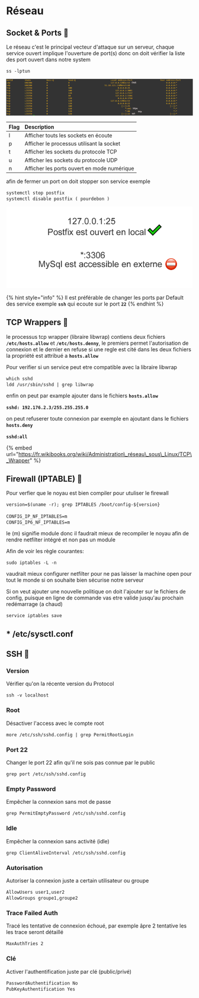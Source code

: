 # Réseau

## Socket & Ports 🔴 

Le réseau c'est le principal vecteur d'attaque sur un serveur, chaque service ouvert implique l'ouverture de port\(s\) donc on doit vérifier la liste des port ouvert dans notre system

```text
ss -lptun
```

![](../.gitbook/assets/port.png)

| Flag | Description |
| :--- | :--- |
| l | Afficher touts les sockets en écoute |
| p | Afficher le processus utilisant la socket |
| t | Afficher les sockets du protocole TCP |
| u | Afficher les sockets du protocole UDP |
| n | Afficher les ports ouvert en mode numérique |

afin de fermer un port on doit stopper son service exemple

```text
systemctl stop postfix
systemctl disable postfix ( pourdebon )
```

![](../.gitbook/assets/ip.png)

{% hint style="info" %}
Il est préférable de changer les ports par Default des service exemple **`ssh`** qui ecoute sur le port **`22`**
{% endhint %}

## TCP Wrappers 🔴 

le processus tcp wrapper \(libraire libwrap\) contiens deux fichiers **`/etc/hosts.allow`** et **`/etc/hosts.denny`**, le premiers permet l'autorisation de connexion et le dernier en refuse si une regle est cité dans les deux fichiers la propriété est attribué a **`hosts.allow`**

Pour verifier si un service peut etre compatible avec la libraire libwrap

```text
which sshd
ldd /usr/sbin/sshd | grep libwrap
```

enfin on peut par example ajouter dans le fichiers **`hosts.allow`**

**`sshd: 192.176.2.3/255.255.255.0`**

on peut refuserer toute connexion par exemple en ajoutant dans le fichiers **`hosts.deny`**

**`sshd:all`**

{% embed url="https://fr.wikibooks.org/wiki/Administration\_réseau\_sous\_Linux/TCP\_Wrapper" %}

## Firewall \(IPTABLE\) 🔴 

Pour verfier que le noyau est bien compiler pour utuliser le firewall 

```text
version=$(uname -r); grep IPTABLES /boot/config-${version}

CONFIG_IP_NF_IPTABLES=m
CONFIG_IP6_NF_IPTABLES=m
```

le \(m\) signifie module donc il faudrait mieux de recompiler le noyau afin de rendre netfilter intégré et non pas un module

Afin de voir les règle courantes:

```text
sudo iptables -L -n
```

vaudrait mieux configurer netfilter pour ne pas laisser la machine open pour tout le monde si on souhaite bien sécurise notre serveur 

Si on veut ajouter une nouvelle politique on doit l'ajouter sur le fichiers de config, puisque en ligne de commande vas etre valide jusqu'au prochain redémarrage \(a chaud\)

```text
service iptables save
```

## \* /etc/sysctl.conf

## SSH 🔴 

### Version

Vérifier qu'on la récente version du Protocol

```text
ssh -v localhost
```

### Root

Désactiver l'access avec le compte root

```text
more /etc/ssh/sshd.config | grep PermitRootLogin
```

### Port 22

Changer le port 22 afin qu'il ne sois pas connue par le public

```text
grep port /etc/ssh/sshd.config
```

### Empty Password

Empêcher la connexion sans mot de passe

```text
grep PermitEmptyPassword /etc/ssh/sshd.config
```

### Idle

Empêcher la connexion sans activité \(idle\)

```text
grep ClientAliveInterval /etc/ssh/sshd.config
```

### Autorisation 

Autoriser la connexion juste a certain utilisateur ou groupe 

```text
AllowUsers user1,user2
AllowGroups groupe1,groupe2
```

### Trace Failed Auth

Tracé les tentative de connexion échoué, par exemple âpre 2 tentative les les trace seront détaillé

```text
MaxAuthTries 2
```

### Clé

Activer l'authentification juste par clé \(public/privé\)

```text
PasswordAuthentification No
PubKeyAuthentification Yes
```

